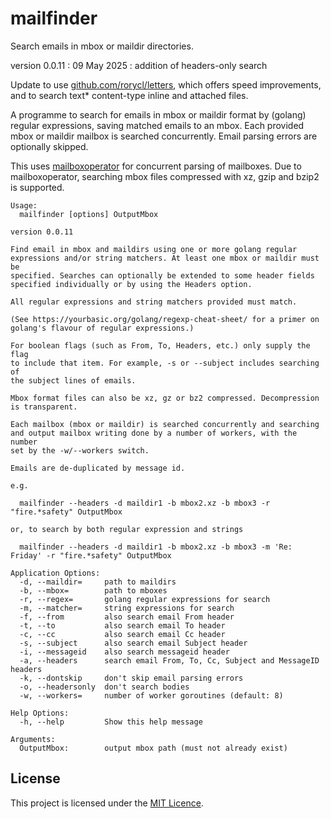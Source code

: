 # mailfinder
Search emails in mbox or maildir directories.

version 0.0.11 : 09 May 2025 : addition of headers-only search

Update to use
[github.com/rorycl/letters](https://github.com/rorycl/letters), which
offers speed improvements, and to search text* content-type inline and
attached files.

A programme to search for emails in mbox or maildir format by (golang)
regular expressions, saving matched emails to an mbox. Each provided
mbox or maildir mailbox is searched concurrently. Email parsing errors
are optionally skipped.

This uses [mailboxoperator](https://github.com/rorycl/mailboxoperator)
for concurrent parsing of mailboxes. Due to mailboxoperator, searching
mbox files compressed with xz, gzip and bzip2 is supported.

```
Usage:
  mailfinder [options] OutputMbox

version 0.0.11

Find email in mbox and maildirs using one or more golang regular
expressions and/or string matchers. At least one mbox or maildir must be
specified. Searches can optionally be extended to some header fields
specified individually or by using the Headers option.

All regular expressions and string matchers provided must match.

(See https://yourbasic.org/golang/regexp-cheat-sheet/ for a primer on
golang's flavour of regular expressions.)

For boolean flags (such as From, To, Headers, etc.) only supply the flag
to include that item. For example, -s or --subject includes searching of
the subject lines of emails.

Mbox format files can also be xz, gz or bz2 compressed. Decompression
is transparent.

Each mailbox (mbox or maildir) is searched concurrently and searching
and output mailbox writing done by a number of workers, with the number
set by the -w/--workers switch.

Emails are de-duplicated by message id.

e.g. 

  mailfinder --headers -d maildir1 -b mbox2.xz -b mbox3 -r "fire.*safety" OutputMbox

or, to search by both regular expression and strings

  mailfinder --headers -d maildir1 -b mbox2.xz -b mbox3 -m 'Re: Friday' -r "fire.*safety" OutputMbox

Application Options:
  -d, --maildir=     path to maildirs
  -b, --mbox=        path to mboxes
  -r, --regex=       golang regular expressions for search
  -m, --matcher=     string expressions for search
  -f, --from         also search email From header
  -t, --to           also search email To header
  -c, --cc           also search email Cc header
  -s, --subject      also search email Subject header
  -i, --messageid    also search messageid header
  -a, --headers      search email From, To, Cc, Subject and MessageID headers
  -k, --dontskip     don't skip email parsing errors
  -o, --headersonly  don't search bodies
  -w, --workers=     number of worker goroutines (default: 8)

Help Options:
  -h, --help         Show this help message

Arguments:
  OutputMbox:        output mbox path (must not already exist)
```

## License

This project is licensed under the [MIT Licence](LICENCE).

